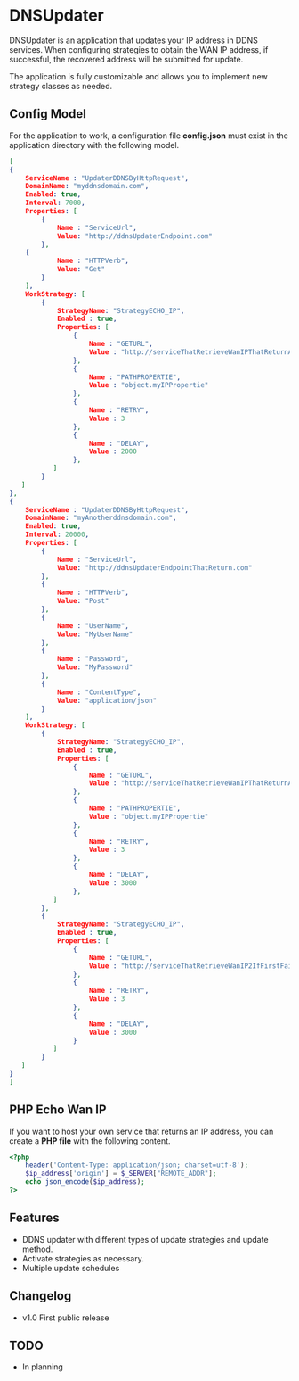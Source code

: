 # DNSUpdater

DNSUpdater is an application that updates your IP address in DDNS services.
When configuring strategies to obtain the WAN IP address, if successful, the recovered address will be submitted for update.

The application is fully customizable and allows you to implement new strategy classes as needed.

## Config Model

For the application to work, a configuration file **config.json** must exist in the application directory with the following model.

~~~json
[
{
    ServiceName : "UpdaterDDNSByHttpRequest",
    DomainName: "myddnsdomain.com",
    Enabled: true,
    Interval: 7000,
    Properties: [
        {
            Name : "ServiceUrl",
            Value: "http://ddnsUpdaterEndpoint.com"
        },
	{
            Name : "HTTPVerb",
            Value: "Get"
        }
    ],
    WorkStrategy: [
        {
            StrategyName: "StrategyECHO_IP",
            Enabled : true,
            Properties: [
                {
                    Name : "GETURL",
                    Value : "http://serviceThatRetrieveWanIPThatReturnAJsonObject"
                },
                {
                    Name : "PATHPROPERTIE",
                    Value : "object.myIPPropertie"
                },
                {
                    Name : "RETRY",
                    Value : 3
                },
                {
                    Name : "DELAY",
                    Value : 2000
                },
           ]
        }
   ]
},
{
    ServiceName : "UpdaterDDNSByHttpRequest",
    DomainName: "myAnotherddnsdomain.com",
    Enabled: true,
    Interval: 20000,
    Properties: [
        {
            Name : "ServiceUrl",
            Value: "http://ddnsUpdaterEndpointThatReturn.com"
        },
	    {
            Name : "HTTPVerb",
            Value: "Post"
        },
	    {
            Name : "UserName",
            Value: "MyUserName"
        },
	    {
            Name : "Password",
            Value: "MyPassword"
        },
	    {
            Name : "ContentType",
            Value: "application/json"
        }
    ],
    WorkStrategy: [
        {
            StrategyName: "StrategyECHO_IP",
            Enabled : true,
            Properties: [
                {
                    Name : "GETURL",
                    Value : "http://serviceThatRetrieveWanIPThatReturnAJsonObject"
                },
                {
                    Name : "PATHPROPERTIE",
                    Value : "object.myIPPropertie"
                },
                {
                    Name : "RETRY",
                    Value : 3
                },
                {
                    Name : "DELAY",
                    Value : 3000
                },
           ]
        },
        {
            StrategyName: "StrategyECHO_IP",
            Enabled : true,
            Properties: [
                {
                    Name : "GETURL",
                    Value : "http://serviceThatRetrieveWanIP2IfFirstFails"
                },
                {
                    Name : "RETRY",
                    Value : 3
                },
                {
                    Name : "DELAY",
                    Value : 3000
                }
           ]
        }
   ]
}
]
~~~

## PHP Echo Wan IP

If you want to host your own service that returns an IP address, you can create a **PHP file** with the following content.
~~~php
<?php
    header('Content-Type: application/json; charset=utf-8');
    $ip_address['origin'] = $_SERVER["REMOTE_ADDR"];
    echo json_encode($ip_address);
?>
~~~

## Features

- DDNS updater with different types of update strategies and update method.
- Activate strategies as necessary.
- Multiple update schedules

## Changelog

- v1.0 First public release


## TODO

- In planning